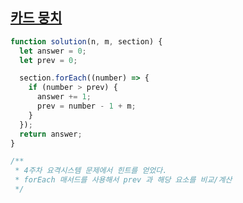 ## <a href='https://school.programmers.co.kr/learn/courses/30/lessons/161989'>카드 뭉치</a>

```javascript
function solution(n, m, section) {
  let answer = 0;
  let prev = 0;

  section.forEach((number) => {
    if (number > prev) {
      answer += 1;
      prev = number - 1 + m;
    }
  });
  return answer;
}

/**
 * 4주차 요격시스템 문제에서 힌트를 얻었다.
 * forEach 매서드를 사용해서 prev 과 해당 요소를 비교/계산
 */
```
